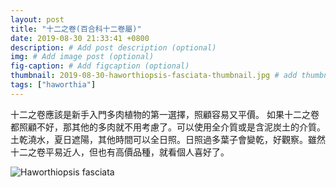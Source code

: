 ```yaml
---
layout: post
title: "十二之卷(百合科十二卷屬)"
date: 2019-08-30 21:33:41 +0800
description: # Add post description (optional)
img: # Add image post (optional)
fig-caption: # Add figcaption (optional)
thumbnail: 2019-08-30-haworthiopsis-fasciata-thumbnail.jpg # add thumbnail (optional)
tags: ["haworthia"]
---
```

十二之卷應該是新手入門多肉植物的第一選擇，照顧容易又平價。
如果十二之卷都照顧不好，那其他的多肉就不用考慮了。可以使用全介質或是含泥炭土的介質。
土乾澆水，夏日遮陽，其他時間可以全日照。日照過多葉子會變乾，好觀察。雖然十二之卷平易近人，但也有高價品種，就看個人喜好了。

![Haworthiopsis fasciata]({{site.baseurl}}/assets/img/2019-08-30-haworthiopsis-fasciata.jpg)
